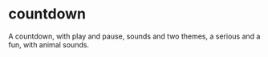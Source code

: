 # countdown
A countdown, with play and pause, sounds and two themes, a serious and a fun, with animal sounds.
